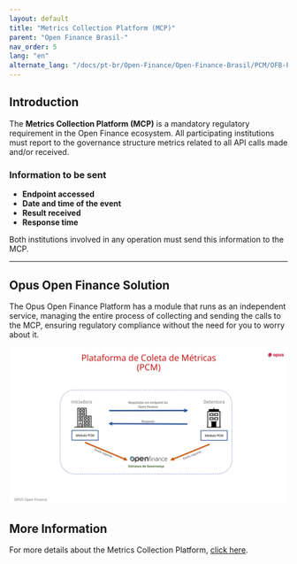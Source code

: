```yaml
---
layout: default
title: "Metrics Collection Platform (MCP)"
parent: "Open Finance Brasil-"
nav_order: 5
lang: "en"
alternate_lang: "/docs/pt-br/Open-Finance/Open-Finance-Brasil/PCM/OFB-PCM/"
---
```


## Introduction

The **Metrics Collection Platform (MCP)** is a mandatory regulatory requirement in the Open Finance ecosystem. All participating institutions must report to the governance structure metrics related to all API calls made and/or received.

### Information to be sent

- **Endpoint accessed**
- **Date and time of the event**
- **Result received**
- **Response time**

Both institutions involved in any operation must send this information to the MCP.

---

## Opus Open Finance Solution

The Opus Open Finance Platform has a module that runs as an independent service, managing the entire process of collecting and sending the calls to the MCP, ensuring regulatory compliance without the need for you to worry about it.

![MCP](./images/Pcm.png)

## More Information

For more details about the Metrics Collection Platform, [click here](https://openfinancebrasil.atlassian.net/wiki/spaces/OF/pages/37945356/Especifica+o+T+cnica).
